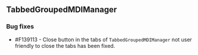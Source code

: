 ## TabbedGroupedMDIManager

### Bug fixes

* \#F139113 - Close button in the tabs of `TabbedGroupedMDIManager` not user friendly to close the tabs has been fixed.